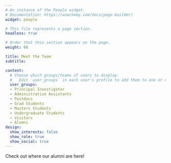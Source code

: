 ```yaml
---
# An instance of the People widget.
# Documentation: https://wowchemy.com/docs/page-builder/
widget: people

# This file represents a page section.
headless: true

# Order that this section appears on the page.
weight: 68

title: Meet the Team
subtitle:

content:
  # Choose which groups/teams of users to display.
  #   Edit `user_groups` in each user's profile to add them to one or more of these groups.
  user_groups:
  - Principal Investigator
  - Administrative Assistants
  - Postdocs
  - Grad Students
  - Masters Students
  - Undergraduate Students
  - Visitors
  - Alumni
design:
  show_interests: false
  show_role: true
  show_social: true
---
```

Check out where our alumni are here!
